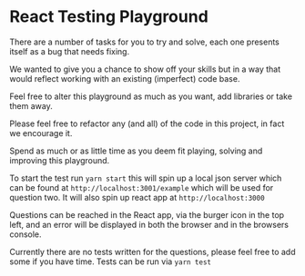 # React Testing Playground

There are a number of tasks for you to try and solve, each one presents itself as a bug that needs fixing.

We wanted to give you a chance to show off your skills but in a way that would reflect working with an existing (imperfect) code base.

Feel free to alter this playground as much as you want, add libraries or take them away.

Please feel free to refactor any (and all) of the code in this project, in fact we encourage it.

Spend as much or as little time as you deem fit playing, solving and improving this playground.

To start the test run ```yarn start``` this will spin up a local json server which can be found at
```http://localhost:3001/example``` which will be used for question two. It will also spin up react app at ```http://localhost:3000```

Questions can be reached in the React app, via the burger icon in the top left, and an error will be displayed in both the browser and in the browsers console.

Currently there are no tests written for the questions, please feel free to add some if you have time. Tests can be run via ```yarn test```
